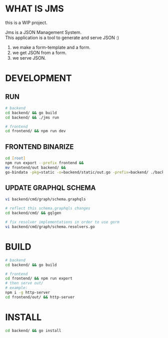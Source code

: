 # WHAT IS JMS

this is a WIP project.

Jms is a JSON Management System.   
This application is a tool to generate and serve JSON :)

1. we make a form-template and a form.
2. we get JSON from a form.
3. we serve JSON.

# DEVELOPMENT

## RUN

```zsh
# backend
cd backend/ && go build
cd backend/ && ./jms run

# frontend
cd frontend/ && npm run dev
```

## FRONTEND BINARIZE

```zsh
cd [root]
npm run export --prefix frontend && 
mv frontend/out backend/ &&
go-bindata -pkg=static -o=backend/static/out.go -prefix=backend/ ./backend/out/...
```

## UPDATE GRAPHQL SCHEMA
```zsh
vi backend/cmd/graph/schema.graphqls

# reflect this schema.graphqls changes
cd backend/cmd/ && gqlgen

# fix resolver implementations in order to use gorm
vi backend/cmd/graph/schema.resolvers.go
```

# BUILD

```zsh
# backend
cd backend/ && go build

# frontend
cd frontend/ && npm run export
# then serve out/
# example:
npm i -g http-server
cd frontend/out/ && http-server
```

# INSTALL

```zsh
cd backend/ && go install
```